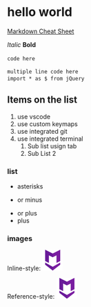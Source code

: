 # hello world

[Markdown Cheat Sheet](https://github.com/adam-p/markdown-here/wiki/Markdown-Cheatsheet)

*Italic*
**Bold**

`code here`

```
multiple line code here
import * as $ from jQuery
```


## Items on the list
1. use vscode
2. use custom keymaps
3. use integrated git
4. use integrated terminal
    1. Sub list usign tab
    2. Sub List 2

### list

* asterisks
- or minus
+ or plus
+ plus

### images
Inline-style: 
![alt text](https://github.com/adam-p/markdown-here/raw/master/src/common/images/icon48.png "Logo Title Text 1")


Reference-style: 
![alt text][logo]

[logo]: https://github.com/adam-p/markdown-here/raw/master/src/common/images/icon48.png "Logo Title Text 2"




